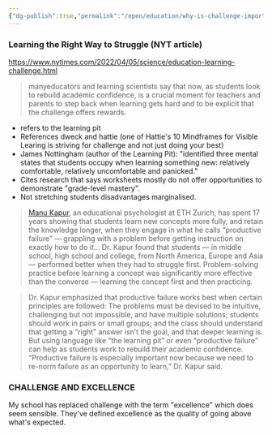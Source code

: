 ```yaml
---
{"dg-publish":true,"permalink":"/open/education/why-is-challenge-important/","dgHomeLink":true,"dgPassFrontmatter":false}
---
```




### Learning the Right Way to Struggle (NYT article)

https://www.nytimes.com/2022/04/05/science/education-learning-challenge.html

> manyeducators and learning scientists say that now, as students look to rebuild academic confidence, is a crucial moment for teachers and parents to step back when learning gets hard and to be explicit that the challenge offers rewards.

- refers to the learning pit
- References dweck and hattie (one of Hattie's 10 Mindframes for Visible Learing is striving for challenge and not just doing your best)
- James Nottingham (author of the Learning Pit): "identified three mental states that students occupy when learning something new: relatively comfortable, relatively uncomfortable and panicked."
- Cites research that says worksheets mostly do not offer opportunities to demonstrate "grade-level mastery".
- Not stretching students disadvantages marginalised.

> [Manu Kapur](https://www.manukapur.com/), an educational psychologist at ETH Zurich, has spent 17 years showing that students learn new concepts more fully, and retain the knowledge longer, when they engage in what he calls “productive failure” — grappling with a problem before getting instruction on exactly how to do it... Dr. Kapur found that students — in middle school, high school and college, from North America, Europe and Asia — performed better when they had to struggle first. Problem-solving practice before learning a concept was significantly more effective than the converse — learning the concept first and then practicing.

>  Dr. Kapur emphasized that productive failure works best when certain principles are followed: The problems must be devised to be intuitive, challenging but not impossible, and have multiple solutions; students should work in pairs or small groups; and the class should understand that getting a “right” answer isn’t the goal, and that deeper learning is. But using language like “the learning pit” or even “productive failure” can help as students work to rebuild their academic confidence. “Productive failure is especially important now because we need to re-norm failure as an opportunity to learn,” Dr. Kapur said.


### CHALLENGE AND EXCELLENCE

My school has replaced challenge with the term "excellence" which does seem sensible. They've defined excellence as the quality of going above what's expected.